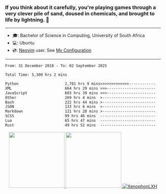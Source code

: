 ### If you think about it carefully, you're playing games through a very clever pile of sand, doused in chemicals, and brought to life by lightning.  👋

-------------------------------------------------------------------------------------------------------

- 🎓: Bachelor of Science in Computing, University of South Africa
- 💻: Ubuntu
- 💿: [Neovim](https://github.com/neovim/neovim) user. See [My Configuration](https://github.com/XenophonLXH/xenovim)

-------------------------------------------------------------------------------------------------------

<!--START_SECTION:waka-->

```txt
From: 31 December 2018 - To: 02 September 2025

Total Time: 5,309 hrs 2 mins

Python                     2,781 hrs 9 mins>>>>>>>>>>>>>------------   52.39 %
XML                        664 hrs 29 mins >>>----------------------   12.52 %
JavaScript                 603 hrs 39 mins >>>----------------------   11.37 %
Other                      269 hrs 4 mins  >------------------------   05.07 %
Bash                       222 hrs 44 mins >------------------------   04.20 %
JSON                       133 hrs 6 mins  >------------------------   02.51 %
Markdown                   121 hrs 28 mins >------------------------   02.29 %
SCSS                       99 hrs 46 mins  -------------------------   01.88 %
Lua                        65 hrs 47 mins  -------------------------   01.24 %
Rust                       49 hrs 52 mins  -------------------------   00.94 %
```

<!--END_SECTION:waka-->


<p align="center">
    <a href="https://github.com/XenophonLXH">
        <img height="180em" src="https://github-readme-stats-eight-theta.vercel.app/api?username=XenophonLXH&show_icons=true&theme=algolia&include_all_commits=true&count_private=true"/>
        <img height="180em" src="https://github-readme-stats-eight-theta.vercel.app/api/top-langs/?username=XenophonLXH&layout=compact&langs_count=8&theme=algolia"/>
        <img align="center" src="https://github-readme-streak-stats.herokuapp.com/?user=XenophonLXH&theme=algolia" alt="XenophonLXH" />
    </a>
</p>

